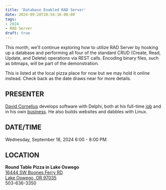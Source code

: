 ```yaml
---
title: 'Database Enabled RAD Server'
date: 2024-09-20T20:54:16-08:00
tags: 
- 2024
- RAD Server
draft: true
---
```


This month, we'll continue exploring how to utilize RAD Server by hooking up a database and performing all four of the standard CRUD (Create, Read, Update, and Delete) operations via REST calls. Encoding binary files, such as bitmaps, will be part of the demonstration.

<!--more-->

This is listed at the local pizza place for now but we may hold it online instead. Check back as the date draws near for more details.

## PRESENTER ##

[David Cornelius](https://corneliusconcepts.tech/aboutme) develops software with Delphi, both at his full-time [job](https://www.cascadegovsoftware.com) and in his own [business](https://corneliusconcepts.com). He also builds websites and dabbles with Linux.

## DATE/TIME ##

Wednesday, September 18, 2024
6:00 - 8:00 PM

## LOCATION ##

**Round Table Pizza in Lake Oswego**  
[16444 SW Boones Ferry RD    
Lake Oswego, OR 97035](https://web.archive.org/web/20230207010600/https://www.google.com/maps/place/16444+Boones+Ferry+Rd,+Lake+Oswego,+OR+97035/@45.4071266,-122.7269712,17z/data=!3m1!4b1!4m5!3m4!1s0x549573187f99ebb1:0x5f89af436e58a610!8m2!3d45.4071266!4d-122.7247825)    
503-636-3350